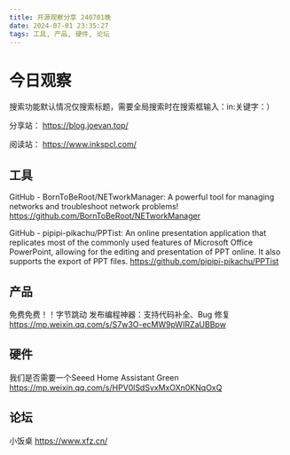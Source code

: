 ```yaml
---
title: 开源观察分享 240701晚  
date: 2024-07-01 23:35:27
tags: 工具, 产品, 硬件, 论坛
---
```

# 今日观察

搜索功能默认情况仅搜索标题，需要全局搜索时在搜索框输入：in:关键字：）  

分享站： https://blog.joevan.top/  

阅读站： https://www.inkspcl.com/  

## 工具

GitHub - BornToBeRoot/NETworkManager: A powerful tool for managing networks and troubleshoot network problems!  https://github.com/BornToBeRoot/NETworkManager  

GitHub - pipipi-pikachu/PPTist: An online presentation application that replicates most of the commonly used features of Microsoft Office PowerPoint, allowing for the editing and presentation of PPT online. It also supports the export of PPT files.  https://github.com/pipipi-pikachu/PPTist  

## 产品

免费免费！！字节跳动 发布编程神器：支持代码补全、Bug 修复  https://mp.weixin.qq.com/s/S7w3O-ecMW9pWIRZaUBBpw  

## 硬件

我们是否需要一个Seeed Home Assistant Green  https://mp.weixin.qq.com/s/HPV0lSdSvxMxOXn0KNqOxQ  

## 论坛

小饭桌  https://www.xfz.cn/  
